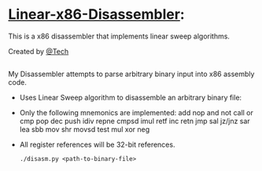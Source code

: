 # [Linear-x86-Disassembler](https://anthonys.io/linear-sweep-x86-disassembler/): 
This is a x86 disassembler that implements linear sweep algorithms.

Created by [@Tech](https://twitter.com/Tech)

## 
My Disassembler attempts to parse arbitrary binary input into x86 assembly code.
* Uses Linear Sweep algorithm to disassemble an arbitrary binary file:
* Only the following mnemonics are implemented:
add nop and not call or cmp pop dec push idiv repne cmpsd imul retf inc retn
jmp sal jz/jnz sar lea sbb mov shr movsd test mul xor neg
* All register references will be 32-bit references.

  `./disasm.py <path-to-binary-file>`
